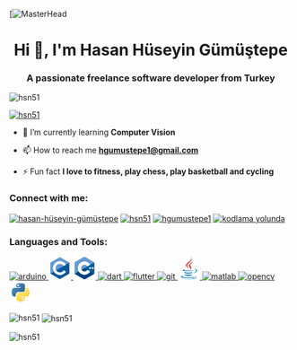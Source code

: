 [![MasterHead](https://github.com/abhisheknaiidu/abhisheknaiidu/blob/master/code.gif?raw=true)

<h1 align="center">Hi 👋, I'm Hasan Hüseyin Gümüştepe</h1>
<h3 align="center">A passionate freelance software developer from Turkey</h3>

<p align="left"> <img src="https://komarev.com/ghpvc/?username=hsn51&label=Profile%20views&color=0e75b6&style=flat" alt="hsn51" /> </p>

<p align="left"> <a href="https://github.com/ryo-ma/github-profile-trophy"><img src="https://github-profile-trophy.vercel.app/?username=hsn51" alt="hsn51" /></a> </p>

- 🌱 I’m currently learning **Computer Vision**

- 📫 How to reach me **hgumustepe1@gmail.com**

- ⚡ Fun fact **I love to fitness, play chess, play basketball and cycling**

<h3 align="left">Connect with me:</h3>
<p align="left">
<a href="https://linkedin.com/in/hasan-hüseyin-gümüştepe" target="blank"><img align="center" src="https://raw.githubusercontent.com/rahuldkjain/github-profile-readme-generator/master/src/images/icons/Social/linked-in-alt.svg" alt="hasan-hüseyin-gümüştepe" height="30" width="40" /></a>
<a href="https://stackoverflow.com/users/hsn51" target="blank"><img align="center" src="https://raw.githubusercontent.com/rahuldkjain/github-profile-readme-generator/master/src/images/icons/Social/stack-overflow.svg" alt="hsn51" height="30" width="40" /></a>
<a href="https://medium.com/hgumustepe1" target="blank"><img align="center" src="https://raw.githubusercontent.com/rahuldkjain/github-profile-readme-generator/master/src/images/icons/Social/medium.svg" alt="hgumustepe1" height="30" width="40" /></a>
<a href="https://www.youtube.com/c/kodlama yolunda" target="blank"><img align="center" src="https://raw.githubusercontent.com/rahuldkjain/github-profile-readme-generator/master/src/images/icons/Social/youtube.svg" alt="kodlama yolunda" height="30" width="40" /></a>
</p>

<h3 align="left">Languages and Tools:</h3>
<p align="left"> <a href="https://www.arduino.cc/" target="_blank" rel="noreferrer"> <img src="https://cdn.worldvectorlogo.com/logos/arduino-1.svg" alt="arduino" width="40" height="40"/> </a> <a href="https://www.cprogramming.com/" target="_blank" rel="noreferrer"> <img src="https://raw.githubusercontent.com/devicons/devicon/master/icons/c/c-original.svg" alt="c" width="40" height="40"/> </a> <a href="https://www.w3schools.com/cpp/" target="_blank" rel="noreferrer"> <img src="https://raw.githubusercontent.com/devicons/devicon/master/icons/cplusplus/cplusplus-original.svg" alt="cplusplus" width="40" height="40"/> </a> <a href="https://dart.dev" target="_blank" rel="noreferrer"> <img src="https://www.vectorlogo.zone/logos/dartlang/dartlang-icon.svg" alt="dart" width="40" height="40"/> </a> <a href="https://flutter.dev" target="_blank" rel="noreferrer"> <img src="https://www.vectorlogo.zone/logos/flutterio/flutterio-icon.svg" alt="flutter" width="40" height="40"/> </a> <a href="https://git-scm.com/" target="_blank" rel="noreferrer"> <img src="https://www.vectorlogo.zone/logos/git-scm/git-scm-icon.svg" alt="git" width="40" height="40"/> </a> <a href="https://www.java.com" target="_blank" rel="noreferrer"> <img src="https://raw.githubusercontent.com/devicons/devicon/master/icons/java/java-original.svg" alt="java" width="40" height="40"/> </a> <a href="https://www.mathworks.com/" target="_blank" rel="noreferrer"> <img src="https://upload.wikimedia.org/wikipedia/commons/2/21/Matlab_Logo.png" alt="matlab" width="40" height="40"/> </a> <a href="https://opencv.org/" target="_blank" rel="noreferrer"> <img src="https://www.vectorlogo.zone/logos/opencv/opencv-icon.svg" alt="opencv" width="40" height="40"/> </a> <a href="https://www.python.org" target="_blank" rel="noreferrer"> <img src="https://raw.githubusercontent.com/devicons/devicon/master/icons/python/python-original.svg" alt="python" width="40" height="40"/> </a> </p>

<p><img align="left" src="https://github-readme-stats.vercel.app/api/top-langs?username=hsn51&show_icons=true&locale=en&layout=compact" alt="hsn51" /></p>

<p>&nbsp;<img align="center" src="https://github-readme-stats.vercel.app/api?username=hsn51&show_icons=true&locale=en" alt="hsn51" /></p>

<p><img align="center" src="https://github-readme-streak-stats.herokuapp.com/?user=hsn51&" alt="hsn51" /></p>
